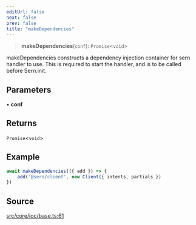 ```yaml
---
editUrl: false
next: false
prev: false
title: "makeDependencies"
---
```


> **makeDependencies**(`conf`): `Promise`\<`void`\>

makeDependencies constructs a dependency injection container for sern handler to use.
This is required to start the handler, and is to be called before Sern.init.

## Parameters

• **conf**

## Returns

`Promise`\<`void`\>

## Example

```ts
await makeDependencies(({ add }) => {
    add('@sern/client', new Client({ intents, partials }) 
})
```

## Source

[src/core/ioc/base.ts:61](https://github.com/sern-handler/handler/blob/222ecd9b61ad0b94830a2a9444118f01e1b7d6cd/src/core/ioc/base.ts#L61)
